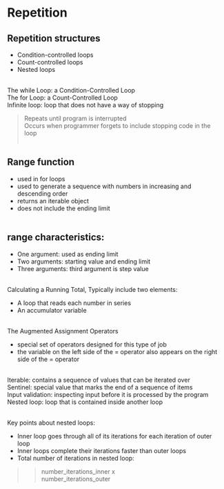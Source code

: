 # Repetition 

## Repetition structures
* Condition-controlled loops
* Count-controlled loops
* Nested loops
 </br> </br>

The while Loop: a Condition-Controlled Loop </br>
The for Loop: a Count-Controlled Loop </br>
Infinite loop: loop that does not have a way of stopping </br>
>Repeats until program is interrupted </br>
>Occurs when programmer forgets to include stopping code in the loop </br> </br>

## Range function 
- used in for loops  </br>
- used to generate a sequence with numbers in increasing and descending order </br>
- returns an iterable object </br>
- does not include the ending limit </br> </br>

## range characteristics:
- One argument: used as ending limit  </br>
- Two arguments: starting value and ending limit </br>
- Three arguments: third argument is step value  </br> </br>

Calculating a Running Total, Typically include two elements: </br>
- A loop that reads each number in series </br>
- An accumulator variable </br> </br>

The Augmented Assignment Operators </br>
- special set of operators designed for this type of job </br>
- the variable on the left side of the = operator also appears on the right side of the = operator </br> </br>

Iterable: contains a sequence of values that can be iterated over </br>
Sentinel: special value that marks the end of a sequence of items </br>
Input validation: inspecting input before it is processed by the program </br>
Nested loop: loop that is contained inside another loop </br> </br>

Key points about nested loops: </br>
- Inner loop goes through all of its iterations for each iteration of outer loop </br>
- Inner loops complete their iterations faster than outer loops </br>
- Total number of iterations in nested loop:   	 </br>
>>number_iterations_inner  x  </br>
>>number_iterations_outer </br>




